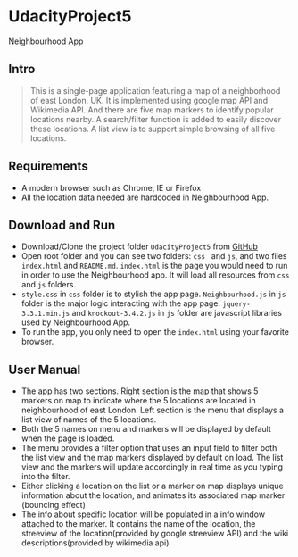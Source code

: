 # UdacityProject5
Neighbourhood App

## Intro
> This is a single-page application featuring a map of a neighborhood of east London, UK. It is implemented using google map API and Wikimedia API. And there are five map markers to identify popular locations nearby.
> A search/filter function is added to easily discover these locations. A list view is to support simple browsing of all five locations.

## Requirements
  - A modern browser such as Chrome, IE or Firefox
  - All the location data needed are hardcoded in Neighbourhood App.

## Download and Run
  - Download/Clone the project folder `UdacityProject5` from [GitHub](https://github.com/mengluo/UdacityProject5)
  - Open root folder and you can see two folders: `css ` and `js`, and two files `index.html` and `README.md`. `index.html` is the page you would need to run in order to use the Neighbourhood app. It will load all resources from `css` and `js` folders.
  - `style.css` in `css` folder is to stylish the app page. `Neighbourhood.js` in `js` folder is the major logic interacting with the app page. `jquery-3.3.1.min.js` and `knockout-3.4.2.js` in `js` folder are javascript libraries used by Neighbourhood App.
  - To run the app, you only need to open the `index.html` using your favorite browser.


## User Manual
* The app has two sections. Right section is the map that shows 5 markers on map to indicate where the 5 locations are located in neighbourhood of east London. Left section is the menu that displays a list view of names of the 5 locations.
* Both the 5 names on menu and markers will be displayed by default when the page is loaded.
* The menu provides a filter option that uses an input field to filter both the list view and the map markers displayed by default on load. The list view and the markers will update accordingly in real time as you typing into the filter.
* Either clicking a location on the list or a marker on map displays unique information about the location, and animates its associated map marker (bouncing effect)
* The info about specific location will be populated in a info window attached to the marker. It contains the name of the location, the streeview of the location(provided by google streeview API) and the wiki descriptions(provided by wikimedia api)
